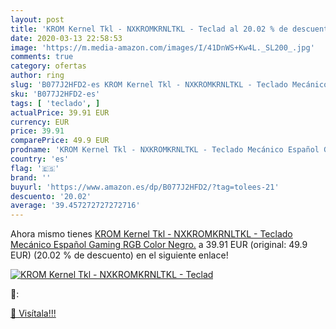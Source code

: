 ```yaml
---
layout: post
title: 'KROM Kernel Tkl - NXKROMKRNLTKL - Teclad al 20.02 % de descuento'
date: 2020-03-13 22:58:53
image: 'https://m.media-amazon.com/images/I/41DnWS+Kw4L._SL200_.jpg'
comments: true
category: ofertas
author: ring
slug: 'B077J2HFD2-es KROM Kernel Tkl - NXKROMKRNLTKL - Teclado Mecánico Español...'
sku: 'B077J2HFD2-es'
tags: [ 'teclado', ]
actualPrice: 39.91 EUR
currency: EUR
price: 39.91
comparePrice: 49.9 EUR
prodname: 'KROM Kernel Tkl - NXKROMKRNLTKL - Teclado Mecánico Español Gaming RGB  Color Negro.'
country: 'es'
flag: '🇪🇸'
brand: ''
buyurl: 'https://www.amazon.es/dp/B077J2HFD2/?tag=tolees-21'
descuento: '20.02'
average: '39.457272727272716'
---
```


Ahora mismo tienes [KROM Kernel Tkl - NXKROMKRNLTKL - Teclado Mecánico Español Gaming RGB  Color Negro.](https://www.amazon.es/dp/B077J2HFD2/?tag=tolees-21) a 39.91 EUR (original: 49.9 EUR) (20.02 %  de descuento) en el siguiente enlace!

[![KROM Kernel Tkl - NXKROMKRNLTKL - Teclad](https://m.media-amazon.com/images/I/41DnWS+Kw4L._SL200_.jpg)](https://www.amazon.es/dp/B077J2HFD2/?tag=tolees-21)

🔎:


[🛒 Visítala!!!](https://www.amazon.es/dp/B077J2HFD2/?tag=tolees-21)

